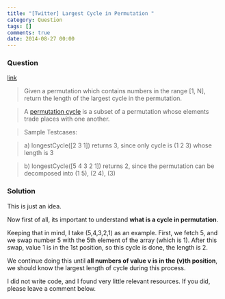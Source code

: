 ```yaml
---
title: "[Twitter] Largest Cycle in Permutation "
category: Question
tags: []
comments: true
date: 2014-08-27 00:00
---
```



### Question

[link](http://get-that-job-at-google.blogspot.sg/2013/01/twitter-programming-test.html)

> Given a permutation which contains numbers in the range [1, N], return the length of the largest cycle in the permutation.

> A [permutation cycle](http://mathworld.wolfram.com/PermutationCycle.html) is a subset of a permutation whose elements trade places with one another.

> Sample Testcases:

> a) longestCycle([2 3 1]) returns 3, since only cycle is (1 2 3) whose length is 3

> b) longestCycle([5 4 3 2 1]) returns 2, since the permutation can be decomposed into (1 5), (2 4), (3)

### Solution

This is just an idea.

Now first of all, its important to understand **what is a cycle in permutation**.

Keeping that in mind, I take (5,4,3,2,1) as an example. First, we fetch 5, and we swap number 5 with the 5th element of the array (which is 1). After this swap, value 1 is in the 1st position, so this cycle is done, the length is 2.

We continue doing this until **all numbers of value v is in the (v)th position**, we should know the largest length of cycle during this process.

I did not write code, and I found very little relevant resources. If you did, please leave a comment below.

